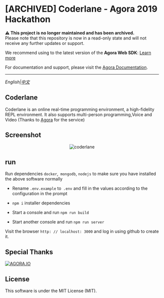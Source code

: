 # [ARCHIVED] Coderlane - Agora 2019 Hackathon

**⚠️ This project is no longer maintained and has been archived.**  
Please note that this repository is now in a read-only state and will not receive any further updates or support.

We recommend using to the latest version of the **Agora Web SDK**: [Learn more](https://www.agora.io/en/products/video-call/) 

For documentation and support, please visit the [Agora Documentation](https://docs.agora.io/en/).

---
*English|[中文](README.ZH.md)*
## Coderlane

Coderlane is an online real-time programming environment, a high-fidelity REPL environment. It also supports multi-person programming,Voice and Video (Thanks to [Agora](http://agora.io) for the service)

## Screenshot

<p align = "center">
  <img alt = "coderlane" src = "https://user-images.githubusercontent.com/18432680/64065012-eb569400-cc3a-11e9-86fb-3cbfcbfd2699.png">
</ p>

## run

Run dependencies `docker`,` mongodb`, `nodejs` to make sure you have installed the above software normally

* Rename `.env.example` to` .env` and fill in the values ​​according to the configuration in the prompt

* `npm i` installer dependencies

* Start a console and run `npm run build`

* Start another console and run `npm run server`

Visit the browser `http: // localhost: 3000` and log in using github to create it.

## Special Thanks

[![AGORA.IO](https://www.agora.io/en/wp-content/uploads/2019/06/agoralightblue-1.png)](https://www.agora.io/)

## License
This software is under the MIT License (MIT).
